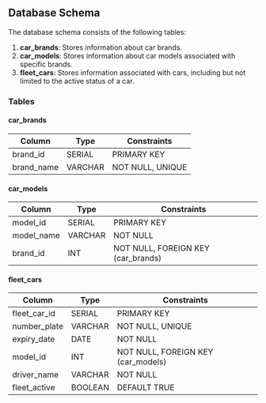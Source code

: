## Database Schema

The database schema consists of the following tables:

1. **car_brands**: Stores information about car brands.
2. **car_models**: Stores information about car models associated with specific brands.
3. **fleet_cars**: Stores information associated with cars, including but not limited to the active status of a car.

### Tables

#### car_brands

| Column     | Type    | Constraints      |
| ---------- | ------- | ---------------- |
| brand_id   | SERIAL  | PRIMARY KEY      |
| brand_name | VARCHAR | NOT NULL, UNIQUE |

#### car_models

| Column     | Type    | Constraints                        |
| ---------- | ------- | ---------------------------------- |
| model_id   | SERIAL  | PRIMARY KEY                        |
| model_name | VARCHAR | NOT NULL                           |
| brand_id   | INT     | NOT NULL, FOREIGN KEY (car_brands) |

#### fleet_cars

| Column       | Type    | Constraints                        |
| ------------ | ------- | ---------------------------------- |
| fleet_car_id | SERIAL  | PRIMARY KEY                        |
| number_plate | VARCHAR | NOT NULL, UNIQUE                   |
| expiry_date  | DATE    | NOT NULL                           |
| model_id     | INT     | NOT NULL, FOREIGN KEY (car_models) |
| driver_name  | VARCHAR | NOT NULL                           |
| fleet_active | BOOLEAN | DEFAULT TRUE                       |
